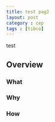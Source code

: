 ```yaml
---
title: test pag2
layout: post
category : cep
tags : [tibco]
---
```


  test

## Overview 

### What


### Why

### How
